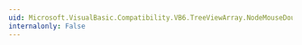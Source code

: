 ```yaml
---
uid: Microsoft.VisualBasic.Compatibility.VB6.TreeViewArray.NodeMouseDoubleClick
internalonly: False
---
```


